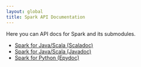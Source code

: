 ```yaml
---
layout: global
title: Spark API Documentation
---
```


Here you can API docs for Spark and its submodules.

- [Spark for Java/Scala (Scaladoc)](api/scala/index.html)
- [Spark for Java/Scala (Javadoc)](api/java/index.html)
- [Spark for Python (Epydoc)](api/python/index.html)
